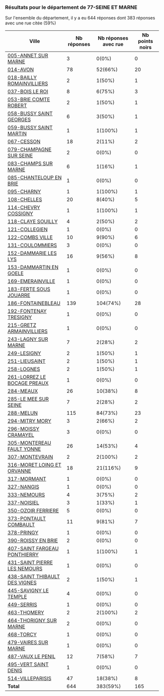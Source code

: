 ### Résultats pour le département de 77-SEINE ET MARNE

Sur l'ensemble du département, il y a eu 644 réponses dont 383 réponses avec une rue citée (59%)

| Ville | Nb réponses | Nb réponses avec rue | Nb points noirs |
|-------------|-------------|----------------------|-----------------|
|<a href='005-ANNET SUR MARNE.md'>005-ANNET SUR MARNE</a>|3|0(0%)|0|
|<a href='014-AVON.md'>014-AVON</a>|78|52(66%)|20|
|<a href='018-BAILLY ROMAINVILLIERS.md'>018-BAILLY ROMAINVILLIERS</a>|2|1(50%)|1|
|<a href='037-BOIS LE ROI.md'>037-BOIS LE ROI</a>|8|6(75%)|3|
|<a href='053-BRIE COMTE ROBERT.md'>053-BRIE COMTE ROBERT</a>|2|1(50%)|1|
|<a href='058-BUSSY SAINT GEORGES.md'>058-BUSSY SAINT GEORGES</a>|6|3(50%)|1|
|<a href='059-BUSSY SAINT MARTIN.md'>059-BUSSY SAINT MARTIN</a>|1|1(100%)|1|
|<a href='067-CESSON.md'>067-CESSON</a>|18|2(11%)|2|
|<a href='079-CHAMPAGNE SUR SEINE.md'>079-CHAMPAGNE SUR SEINE</a>|2|0(0%)|0|
|<a href='083-CHAMPS SUR MARNE.md'>083-CHAMPS SUR MARNE</a>|6|1(16%)|1|
|<a href='085-CHANTELOUP EN BRIE.md'>085-CHANTELOUP EN BRIE</a>|1|0(0%)|0|
|<a href='095-CHARNY.md'>095-CHARNY</a>|1|1(100%)|1|
|<a href='108-CHELLES.md'>108-CHELLES</a>|20|8(40%)|5|
|<a href='114-CHEVRY COSSIGNY.md'>114-CHEVRY COSSIGNY</a>|1|1(100%)|1|
|<a href='118-CLAYE SOUILLY.md'>118-CLAYE SOUILLY</a>|4|2(50%)|2|
|<a href='121-COLLEGIEN.md'>121-COLLEGIEN</a>|1|0(0%)|0|
|<a href='122-COMBS VILLE.md'>122-COMBS VILLE</a>|10|9(90%)|6|
|<a href='131-COULOMMIERS.md'>131-COULOMMIERS</a>|3|0(0%)|0|
|<a href='152-DAMMARIE LES LYS.md'>152-DAMMARIE LES LYS</a>|16|9(56%)|8|
|<a href='153-DAMMARTIN EN GOELE.md'>153-DAMMARTIN EN GOELE</a>|1|0(0%)|0|
|<a href='169-EMERAINVILLE.md'>169-EMERAINVILLE</a>|1|0(0%)|0|
|<a href='183-FERTE SOUS JOUARRE.md'>183-FERTE SOUS JOUARRE</a>|1|0(0%)|0|
|<a href='186-FONTAINEBLEAU.md'>186-FONTAINEBLEAU</a>|139|104(74%)|28|
|<a href='192-FONTENAY TRESIGNY.md'>192-FONTENAY TRESIGNY</a>|1|0(0%)|0|
|<a href='215-GRETZ ARMAINVILLIERS.md'>215-GRETZ ARMAINVILLIERS</a>|1|0(0%)|0|
|<a href='243-LAGNY SUR MARNE.md'>243-LAGNY SUR MARNE</a>|7|2(28%)|2|
|<a href='249-LESIGNY.md'>249-LESIGNY</a>|2|1(50%)|1|
|<a href='251-LIEUSAINT.md'>251-LIEUSAINT</a>|2|1(50%)|1|
|<a href='258-LOGNES.md'>258-LOGNES</a>|2|1(50%)|1|
|<a href='261-LORREZ LE BOCAGE PREAUX.md'>261-LORREZ LE BOCAGE PREAUX</a>|1|0(0%)|0|
|<a href='284-MEAUX.md'>284-MEAUX</a>|26|10(38%)|8|
|<a href='285-LE MEE SUR SEINE.md'>285-LE MEE SUR SEINE</a>|7|2(28%)|2|
|<a href='288-MELUN.md'>288-MELUN</a>|115|84(73%)|23|
|<a href='294-MITRY MORY.md'>294-MITRY MORY</a>|3|2(66%)|2|
|<a href='296-MOISSY CRAMAYEL.md'>296-MOISSY CRAMAYEL</a>|3|0(0%)|0|
|<a href='305-MONTEREAU FAULT YONNE.md'>305-MONTEREAU FAULT YONNE</a>|26|14(53%)|4|
|<a href='307-MONTEVRAIN.md'>307-MONTEVRAIN</a>|2|2(100%)|2|
|<a href='316-MORET LOING ET ORVANNE.md'>316-MORET LOING ET ORVANNE</a>|18|21(116%)|9|
|<a href='317-MORMANT.md'>317-MORMANT</a>|1|0(0%)|0|
|<a href='327-NANGIS.md'>327-NANGIS</a>|1|0(0%)|0|
|<a href='333-NEMOURS.md'>333-NEMOURS</a>|4|3(75%)|2|
|<a href='337-NOISIEL.md'>337-NOISIEL</a>|3|1(33%)|1|
|<a href='350-OZOIR FERRIERE.md'>350-OZOIR FERRIERE</a>|5|0(0%)|0|
|<a href='373-PONTAULT COMBAULT.md'>373-PONTAULT COMBAULT</a>|11|9(81%)|7|
|<a href='378-PRINGY.md'>378-PRINGY</a>|1|0(0%)|0|
|<a href='390-ROISSY EN BRIE.md'>390-ROISSY EN BRIE</a>|2|0(0%)|0|
|<a href='407-SAINT FARGEAU PONTHIERRY.md'>407-SAINT FARGEAU PONTHIERRY</a>|1|1(100%)|1|
|<a href='431-SAINT PIERRE LES NEMOURS.md'>431-SAINT PIERRE LES NEMOURS</a>|1|0(0%)|0|
|<a href='438-SAINT THIBAULT DES VIGNES.md'>438-SAINT THIBAULT DES VIGNES</a>|2|1(50%)|1|
|<a href='445-SAVIGNY LE TEMPLE.md'>445-SAVIGNY LE TEMPLE</a>|4|0(0%)|0|
|<a href='449-SERRIS.md'>449-SERRIS</a>|1|0(0%)|0|
|<a href='463-THOMERY.md'>463-THOMERY</a>|2|2(100%)|2|
|<a href='464-THORIGNY SUR MARNE.md'>464-THORIGNY SUR MARNE</a>|2|0(0%)|0|
|<a href='468-TORCY.md'>468-TORCY</a>|1|0(0%)|0|
|<a href='479-VAIRES SUR MARNE.md'>479-VAIRES SUR MARNE</a>|1|0(0%)|0|
|<a href='487-VAUX LE PENIL.md'>487-VAUX LE PENIL</a>|12|7(58%)|7|
|<a href='495-VERT SAINT DENIS.md'>495-VERT SAINT DENIS</a>|1|0(0%)|0|
|<a href='514-VILLEPARISIS.md'>514-VILLEPARISIS</a>|47|18(38%)|8|
| **Total** |644|383(59%)|165|
